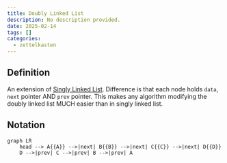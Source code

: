 ```yaml
---
title: Doubly Linked List
description: No description provided.
date: 2025-02-14
tags: []
categories:
  - zettelkasten
---
```


## Definition

An extension of [Singly Linked List](Singly%20Linked%20List.md). Difference is
that each node holds `data`, `next` pointer AND `prev` pointer. This makes any
algorithm modifying the doubly linked list MUCH easier than in singly linked
list.

## Notation

```mermaid
graph LR
    head --> A{{A}} -->|next| B{{B}} -->|next| C{{C}} -->|next| D{{D}}
	D -->|prev| C -->|prev| B -->|prev| A
```
